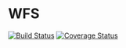 # WFS

[![Build Status](https://www.travis-ci.org/sldevand/WFS.svg?branch=master)](https://www.travis-ci.org/sldevand/WFS)
[![Coverage Status](https://coveralls.io/repos/github/sldevand/WFS/badge.svg?branch=master)](https://coveralls.io/github/sldevand/WFS?branch=master)